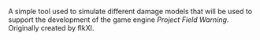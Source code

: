 A simple tool used to simulate different damage models that will be used to support the development of the game engine *Project Field Warning*.
Originally created by flkXI.
